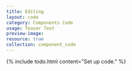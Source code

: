 ```yaml
---
title: Editing
layout: code
category: Components Code
usage: Teaser Text
preview-image:
resource: true
collection: component_code
---
```


{% include todo.html content="Set up code." %}
